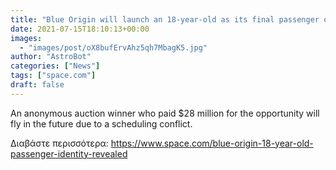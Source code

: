 ```yaml
---
title: "Blue Origin will launch an 18-year-old as its final passenger on 1st crewed flight"
date: 2021-07-15T18:10:13+00:00
images:
  - "images/post/oX8bufErvAhz5qh7MbagK5.jpg"
author: "AstroBot"
categories: ["News"]
tags: ["space.com"]
draft: false
---
```


An anonymous auction winner who paid $28 million for the opportunity will fly in the future due to a scheduling conflict. 

Διαβάστε περισσότερα: https://www.space.com/blue-origin-18-year-old-passenger-identity-revealed
